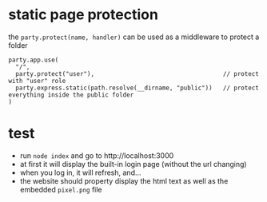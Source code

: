 # static page protection

the `party.protect(name, handler)` can be used as a middleware to protect a folder

```
party.app.use(
  "/",
  party.protect("user"),                                    // protect with "user" role
  party.express.static(path.resolve(__dirname, "public"))   // protect everything inside the public folder
)
```

# test

- run `node index` and go to http://localhost:3000
- at first it will display the built-in login page (without the url changing)
- when you log in, it will refresh, and...
- the website should property display the html text as well as the embedded `pixel.png` file
